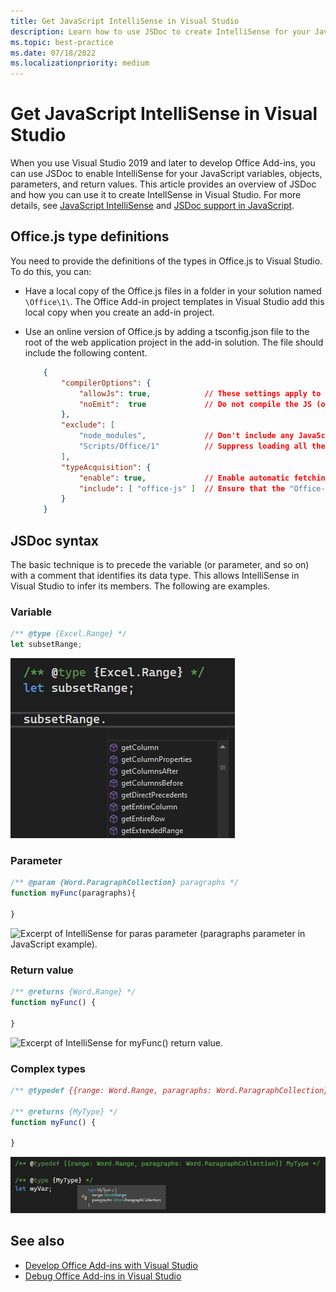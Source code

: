 ```yaml
---
title: Get JavaScript IntelliSense in Visual Studio
description: Learn how to use JSDoc to create IntelliSense for your JavaScript variables, objects, parameters, and return values.
ms.topic: best-practice
ms.date: 07/18/2022
ms.localizationpriority: medium
---
```



# Get JavaScript IntelliSense in Visual Studio

When you use Visual Studio 2019 and later to develop Office Add-ins, you can use JSDoc to enable IntelliSense for your JavaScript variables, objects, parameters, and return values. This article provides an overview of JSDoc and how you can use it to create IntellSense in Visual Studio. For more details, see [JavaScript IntelliSense](/visualstudio/ide/javascript-intellisense) and [JSDoc support in JavaScript](https://github.com/Microsoft/TypeScript/wiki/JsDoc-support-in-JavaScript).

## Office.js type definitions

You need to provide the definitions of the types in Office.js to Visual Studio. To do this, you can:

- Have a local copy of the Office.js files in a folder in your solution named `\Office\1\`. The Office Add-in project templates in Visual Studio add this local copy when you create an add-in project.
- Use an online version of Office.js by adding a tsconfig.json file to the root of the web application project in the add-in solution. The file should include the following content.

    ```json
        {
            "compilerOptions": {
                "allowJs": true,            // These settings apply to JavaScript files also.
                "noEmit":  true             // Do not compile the JS (or TS) files in this project.
            },
            "exclude": [
                "node_modules",             // Don't include any JavaScript found under "node_modules".
                "Scripts/Office/1"          // Suppress loading all the JavaScript files from the Office NuGet package.
            ],
            "typeAcquisition": {
                "enable": true,             // Enable automatic fetching of type definitions for detected JavaScript libraries.
                "include": [ "office-js" ]  // Ensure that the "Office-js" type definition is fetched.
            }
        }
    ```

## JSDoc syntax

The basic technique is to precede the variable (or parameter, and so on) with a comment that identifies its data type. This allows IntelliSense in Visual Studio to infer its members. The following are examples.

### Variable

```js
/** @type {Excel.Range} */
let subsetRange;
```

![Excerpt of IntelliSense for `subsetRange` variable.](../images/intellisense-vs22-var.png)

### Parameter

```js
/** @param {Word.ParagraphCollection} paragraphs */
function myFunc(paragraphs){

}
```

![Excerpt of IntelliSense for `paras` parameter (`paragraphs` parameter in JavaScript example).](../images/intellisense-vs17-param.png)

### Return value

```js
/** @returns {Word.Range} */
function myFunc() {

}
```

![Excerpt of IntelliSense for `myFunc()` return value.](../images/intellisense-vs17-return.png)

### Complex types

```js
/** @typedef {{range: Word.Range, paragraphs: Word.ParagraphCollection}} MyType

/** @returns {MyType} */
function myFunc() {

}
```

![IntelliSense for complex type declaration of `let myVar;` for example.](../images/intellisense-vs22-complex-type.png)

## See also

- [Develop Office Add-ins with Visual Studio](develop-add-ins-visual-studio.md)
- [Debug Office Add-ins in Visual Studio](debug-office-add-ins-in-visual-studio.md)
